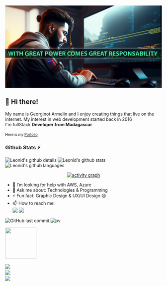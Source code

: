 <img src="img/gino_cover.jpg">  <br>
##  👋 Hi there!
<p>My name is Georginot Armelin and I enjoy creating things that live on the internet. My interest in web development started back in 2016<br>
  I'm fullStack <b>Developer from Madagascar</b></p>
  <small>Here is my <a href="https://raherygino.github.io">Portolio</a></small> <br>

### Github Stats ⚡
  
![Leonid's github details](http://github-profile-summary-cards.vercel.app/api/cards/profile-details?username=raherygino&theme=github_dark)
![Leonid's github stats](http://github-profile-summary-cards.vercel.app/api/cards/stats?username=raherygino&theme=github_dark)
![Leonid's github languages](http://github-profile-summary-cards.vercel.app/api/cards/repos-per-language?username=raherygino&theme=github_dark)

  <!--a href="#">![Github stats](https://github-readme-stats.vercel.app/api?username=raherygino&theme=blueberry&count_private=true&hide_border=true&line_height=20)</a>
  <a href="#">![Top Langs](https://github-readme-stats.vercel.app/api/top-langs/?username=raherygino&layout=compact&theme=blueberry&count_private=true&hide_border=true)</a>
  <hr-->

<!--activity graph heroku-app start -->
<p align="center">
    <a href="https://ossinsight.io/analyze/raherygino">
        <img src="https://github-readme-activity-graph.vercel.app/graph?username=raherygino&theme=react-dark&hide_border=true&hide_title=false&area=true&custom_title=Total%20contribution%20graph%20in%20all%20repo" width="95%" alt="activity graph">
    </a>
</p>
<!--activity graph heroku-app end 
<picture>
  <source media="(prefers-color-scheme: dark)" srcset="https://api.star-history.com/svg?repos=tsirysndr/music-player&type=Date&theme=dark" />
  <source media="(prefers-color-scheme: light)" srcset="https://api.star-history.com/svg?repos=raherygino/si-logicel&type=Date" />
  <img alt="Star History Chart" src="https://api.star-history.com/svg?repos=raherygino/si-logicel&type=Date" />
</picture>
![SkillIcons](https://skillicons.dev/icons?i=js,html,css,php,mysql,nodejs,py,kotlin,java,bootstrap,express,react,mongodb,laravel,git)(https://skillicons.dev)<br/-->

- 🤔 I’m looking for help with AWS, Azure
- 💬 Ask me about: Technologies & Programming
- ⚡ Fun fact: Graphic Design & UX/UI Design 😄
- 📫 How to reach me: <br>
[<img src="https://img.shields.io/badge/Gmail-D14836?style=for-the-badge&logo=gmail&logoColor=white">](mailto:georgino197@gmail.com)
[<img src="https://img.shields.io/badge/LinkedIn-0077B5?style=for-the-badge&logo=linkedin&logoColor=white">](https://www.linkedin.com/in/georginot-armelin-raherinomenjanahary-a701a6188)


![GitHub last commit](https://img.shields.io/github/last-commit/raherygino/raherygino)
![pv](https://pageview.vercel.app/?github_user=raherygino)

<!--🏆TROPHYGIF-->
<p>
<img src="https://media.tenor.com/0ENB5HuTH0gAAAAi/trophy-beker.gif"  width="100px" height="100px"></p>
  
<!--🏆TROPHY / 🌐WEBSITE: https://github.com/ryo-ma/github-profile-trophy -->
<div>
<img src="https://github-profile-trophy.vercel.app/?username=raherygino&theme=matrix&no-bg=true&no-frame=true&row=1&column=4&title=MultiLanguage,Commits,Followers,PullRequest">
 </div>

<div>
<img src="https://github-profile-trophy.vercel.app/?username=raherygino&theme=matrix&no-bg=true&no-frame=true&row=1&column=4&title=Repositories,Issues,Organizations,Stars">
 </div>

<img src="https://raw.githubusercontent.com/trinib/trinib/82213791fa9ff58d3ca768ddd6de2489ec23ffca/images/footer.svg" width="100%">
<!-- -->
